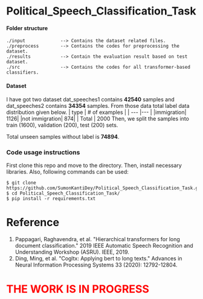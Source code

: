 # Political_Speech_Classification_Task

#### Folder structure ####	
~~~
./input             --> Contains the dataset related files.
./preprocess  	    --> Contains the codes for preprocessing the dataset.	
./results           --> Contain the evaluation result based on test dataset.
./src               --> Contains the codes for all transformer-based classifiers.
~~~

#### Dataset ####
I have got two dataset dat_speeches1 contains **42540** samples and dat_speeches2 contains **34354** samples. From those data total label data distribution given below.
| type  | # of examples | 
| ---       |---     |
|immigration| 1126|
|not immigration| 874|
| Total | 2000
Then, we split the samples into train (1600), validation (200), test (200) sets.

Total unseen samples without label is **74894**.

### Code usage instructions ### 
First clone this repo and move to the directory. Then, install necessary libraries. Also, following commands can be used: 
~~~
$ git clone https://github.com/SumonKantiDey/Political_Speech_Classification_Task.git
$ cd Political_Speech_Classification_Task/ 
$ pip install -r requirements.txt
~~~


# Reference
1. Pappagari, Raghavendra, et al. "Hierarchical transformers for long document classification." 2019 IEEE Automatic Speech Recognition and Understanding Workshop (ASRU). IEEE, 2019.
2. Ding, Ming, et al. "Cogltx: Applying bert to long texts." Advances in Neural Information Processing Systems 33 (2020): 12792-12804.

#  <span style="color: red"> THE WORK IS IN PROGRESS </span>
